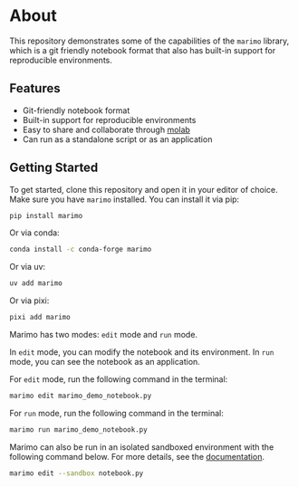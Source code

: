 # About

This repository demonstrates some of the capabilities of the `marimo` library, which is a git friendly notebook format that also has built-in support for reproducible environments.

## Features

- Git-friendly notebook format
- Built-in support for reproducible environments
- Easy to share and collaborate through [molab](https://molab.marimo.io/notebooks)
- Can run as a standalone script or as an application

## Getting Started
To get started, clone this repository and open it in your editor of choice. Make sure you have `marimo` installed. You can install it via pip:

```bash
pip install marimo
```

Or via conda:

```bash
conda install -c conda-forge marimo
```

Or via uv: 

```bash
uv add marimo
```

Or via pixi:

```bash
pixi add marimo
```

Marimo has two modes: `edit` mode and `run` mode.

In `edit` mode, you can modify the notebook and its environment. In `run` mode, you can see the notebook as an application.

For `edit` mode, run the following command in the terminal:

```bash
marimo edit marimo_demo_notebook.py
```

For `run` mode, run the following command in the terminal:

```bash
marimo run marimo_demo_notebook.py
```

Marimo can also be run in an isolated sandboxed environment with the following command below. For more details, see the [documentation](https://docs.marimo.io/guides/package_management/notebooks_in_projects/?h=sandbox).

```bash
marimo edit --sandbox notebook.py
```